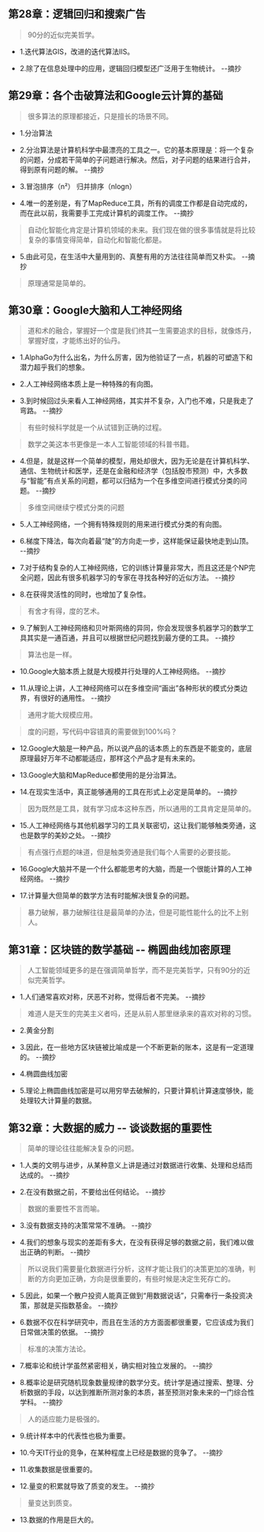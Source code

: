 ## 第28章：逻辑回归和搜索广告

>90分的近似完美哲学。

- 1.迭代算法GIS，改进的迭代算法IIS。

- 2.除了在信息处理中的应用，逻辑回归模型还广泛用于生物统计。 --摘抄

## 第29章：各个击破算法和Google云计算的基础

>很多算法的原理都接近，只是擅长的场景不同。

- 1.分治算法

- 2.分治算法是计算机科学中最漂亮的工具之一。它的基本原理是：将一个复杂的问题，分成若干简单的子问题进行解决。然后，对子问题的结果进行合并，得到原有问题的解。 --摘抄

- 3.冒泡排序（n²） 归并排序（nlogn）

- 4.唯一的差别是，有了MapReduce工具，所有的调度工作都是自动完成的，而在此以前，我需要手工完成计算机的调度工作。 --摘抄

>自动化智能化肯定是计算机领域的未来。我们现在做的很多事情就是将比较复杂的事情变得简单，自动化和智能化都是。

- 5.由此可见，在生活中大量用到的、真整有用的方法往往简单而又朴实。 --摘抄

>原理通常是简单的。

## 第30章：Google大脑和人工神经网络

>道和术的融合，掌握好一个度是我们终其一生需要追求的目标，就像炼丹，掌握好度，才能练出好的仙丹。

- 1.AlphaGo为什么出名，为什么厉害，因为他验证了一点，机器的可塑造下和潜力超乎我们的想象。

- 2.人工神经网络本质上是一种特殊的有向图。

- 3.到时候回过头来看人工神经网络，其实并不复杂，入门也不难，只是我走了弯路。 --摘抄

>有些时候科学就是一个从试错到正确的过程。

>数学之美这本书更像是一本人工智能领域的科普书籍。

- 4.但是，就是这样一个简单的模型，用处却很大，因为无论是在计算机科学、通信、生物统计和医学，还是在金融和经济学（包括股市预测）中，大多数与“智能”有点关系的问题，都可以归结为一个在多维空间进行模式分类的问题。 --摘抄

>多维空间继续宁模式分类的问题

- 5.人工神经网络，一个拥有特殊规则的用来进行模式分类的有向图。

- 6.梯度下降法，每次向着最“陡”的方向走一步，这样能保证最快地走到山顶。 --摘抄

- 7.对于结构复杂的人工神经网络，它的训练计算量非常大，而且这还是个NP完全问题，因此有很多机器学习的专家在寻找各种好的近似方法。 --摘抄

- 8.在获得灵活性的同时，也增加了复杂性。

>有舍才有得，度的艺术。

- 9.了解到人工神经网络和贝叶斯网络的异同，你会发现很多机器学习的数学工具其实是一通百通，并且可以根据世纪问题找到最方便的工具。 --摘抄

>算法也是一样。

- 10.Google大脑本质上就是大规模并行处理的人工神经网络。 --摘抄

- 11.从理论上讲，人工神经网络可以在多维空间“画出”各种形状的模式分类边界，有很好的通用性。 --摘抄

>通用才能大规模应用。

>度的问题，写代码中容错真的需要做到100%吗？

- 12.Google大脑是一种产品，所以说产品的话本质上的东西是不能变的，底层原理最好万年不动都能适应，那样这个产品才是有未来的。

- 13.Google大脑和MapReduce都使用的是分治算法。

- 14.在现实生活中，真正能够通用的工具在形式上必定是简单的。 --摘抄

>因为既然是工具，就有学习成本这种东西，所以通用的工具肯定是简单的。

- 15.人工神经网络与其他机器学习的工具关联密切，这让我们能够触类旁通，这也是数学的美妙之处。 --摘抄

>有点强行点题的味道，但是触类旁通是我们每个人需要的必要技能。

- 16.Google大脑并不是一个什么都能思考的大脑，而是一个很能计算的人工神经网络。 --摘抄

- 17.计算量大但简单的数学方法有时能解决很复杂的问题。

>暴力破解，暴力破解往往是最简单的办法，但是可能性能什么的比不上别人。

## 第31章：区块链的数学基础 -- 椭圆曲线加密原理

>人工智能领域更多的是在强调简单哲学，而不是完美哲学，只有90分的近似完美哲学。

- 1.人们通常喜欢对称，厌恶不对称，觉得后者不完美。 --摘抄

>难道人是天生的完美主义者吗，还是从前人那里继承来的喜欢对称的习惯。

- 2.黄金分割

- 3.因此，在一些地方区块链被比喻成是一个不断更新的账本，这是有一定道理的。 --摘抄

- 4.椭圆曲线加密

- 5.理论上椭圆曲线加密是可以用穷举去破解的，只要计算机计算速度够快，能处理较大计算量的数据。

## 第32章：大数据的威力 -- 谈谈数据的重要性

>简单的理论往往能解决复杂的问题。

- 1.人类的文明与进步，从某种意义上讲是通过对数据进行收集、处理和总结而达成的。 --摘抄

- 2.在没有数据之前，不要给出任何结论。 --摘抄

>数据的重要性不言而喻。

- 3.没有数据支持的决策常常不准确。 --摘抄

- 4.我们的想象与现实的差距有多大，在没有获得足够的数据之前，我们难以做出正确的判断。 --摘抄

>所以说我们需要量化数据进行分析，这样才能让我们的决策更加的准确，判断的方向更加正确，方向是很重要的，有些时候是决定生死存亡的。

- 5.因此，如果一个散户投资人能真正做到“用数据说话”，只需奉行一条投资决策，那就是买指数基金。 --摘抄

- 6.数据不仅在科学研究中，而且在生活的方方面面都很重要，它应该成为我们日常做决策的依据。 --摘抄

>标准的决策方法论。

- 7.概率论和统计学虽然紧密相关，确实相对独立发展的。 --摘抄

- 8.概率论是研究随机现象数量规律的数学分支。统计学是通过搜索、整理、分析数据的手段，以达到推断所测对象的本质，甚至预测对象未来的一门综合性学科。 --摘抄

>人的适应能力是极强的。

- 9.统计样本中的代表性也极为重要。

- 10.今天IT行业的竞争，在某种程度上已经是数据的竞争了。 --摘抄

- 11.收集数据是很重要的。

- 12.量变的积累就导致了质变的发生。 --摘抄

>量变达到质变。

- 13.数据的作用是巨大的。



















